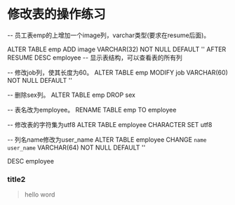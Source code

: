 # 修改表的操作练习
--  员工表emp的上增加一个image列，varchar类型(要求在resume后面)。

ALTER TABLE emp 
	ADD image VARCHAR(32) NOT NULL DEFAULT '' 
	AFTER RESUME
DESC employee -- 显示表结构，可以查看表的所有列

--  修改job列，使其长度为60。
ALTER TABLE emp 
	MODIFY job VARCHAR(60) NOT NULL DEFAULT ''
	
--  删除sex列。
ALTER TABLE emp
	DROP sex
	
--  表名改为employee。
RENAME TABLE emp TO employee

--  修改表的字符集为utf8 
ALTER TABLE employee CHARACTER SET utf8

--  列名name修改为user_name
ALTER TABLE employee 
	CHANGE `name` `user_name` VARCHAR(64) NOT NULL DEFAULT ''
	
DESC employee

### title2
> hello word